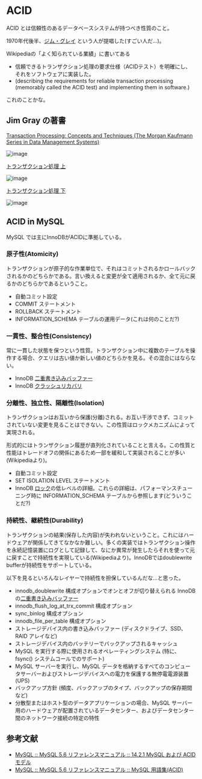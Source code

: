 # ACID

ACID とは信頼性のあるデータベースシステムが持つべき性質のこと。

1970年代後半、[ジム・グレイ](https://ja.wikipedia.org/wiki/%E3%82%B8%E3%83%A0%E3%83%BB%E3%82%B0%E3%83%AC%E3%82%A4) という人が提唱した(すごい人だ...)。

Wikipediaの「よく知られている業績」に書いてある

* 信頼できるトランザクション処理の要求仕様（ACIDテスト）を明確にし、それをソフトウェアに実装した。
* (describing the requirements for reliable transaction processing (memorably called the ACID test) and implementing them in software.)

これのことかな。

## Jim Gray の著書

[Transaction Processing: Concepts and Techniques (The Morgan Kaufmann Series in Data Management Systems)](http://www.amazon.co.jp/Transaction-Processing-Concepts-Techniques-Management/dp/1558601902/ref=sr_1_3?s=english-books&ie=UTF8&qid=1435875006&sr=1-3&keywords=jim+gray)

![image](https://cloud.githubusercontent.com/assets/10000/8489074/dc600aea-2152-11e5-92ef-f89333320aaa.png)

[トランザクション処理 上](http://www.amazon.co.jp/%E3%83%88%E3%83%A9%E3%83%B3%E3%82%B6%E3%82%AF%E3%82%B7%E3%83%A7%E3%83%B3%E5%87%A6%E7%90%86-%E4%B8%8A-%E3%82%B0%E3%83%AC%E3%82%A4-%E3%82%B8%E3%83%A0/dp/4822281027/ref=sr_1_1?s=books&ie=UTF8&qid=1435875165&sr=1-1&keywords=%E3%83%88%E3%83%A9%E3%83%B3%E3%82%B6%E3%82%AF%E3%82%B7%E3%83%A7%E3%83%B3%E5%87%A6%E7%90%86)

![image](https://cloud.githubusercontent.com/assets/10000/8489106/26c7ae4e-2153-11e5-8142-cff81ca6a7e1.png)

[トランザクション処理 下](http://www.amazon.co.jp/%E3%83%88%E3%83%A9%E3%83%B3%E3%82%B6%E3%82%AF%E3%82%B7%E3%83%A7%E3%83%B3%E5%87%A6%E7%90%86-%E4%B8%8B-%E3%82%B0%E3%83%AC%E3%82%A4-%E3%82%B8%E3%83%A0/dp/4822281035/ref=asap_bc?ie=UTF8)

![image](https://cloud.githubusercontent.com/assets/10000/8489111/37c9f3a0-2153-11e5-8ab9-a9e3838a1c18.png)

## ACID in MySQL

MySQL では主にInnoDBがACIDに準拠している。

### 原子性(Atomicity)

トランザクションが原子的な作業単位で、それはコミットされるかロールバックされるかのどちらかである。言い換えると変更が全て適用されるか、全て元に戻るかのどちらかであるということ。

* 自動コミット設定
* COMMIT ステートメント
* ROLLBACK ステートメント
* INFORMATION_SCHEMA テーブルの運用データ(これは何のことだ?)

### 一貫性、整合性(Consistency)

常に一貫した状態を保つという性質。トランザクション中に複数のテーブルを操作する場合、クエリは古い値か新しい値のどちらかを見る。その混合にはならない。

* InnoDB [二重書き込みバッファー](http://dev.mysql.com/doc/refman/566/ja/glossary.html#glos_doublewrite_buffer)
* InnoDB [クラッシュリカバリ](http://dev.mysql.com/doc/refman/5.6/ja/glossary.html#glos_crash_recovery)

### 分離性、独立性、隔離性(Isolation)

トランザクションはお互いから保護(分離)される。お互い干渉できず、コミットされていない変更を見ることはできない。この性質はロックメカニズムによって実現される。

形式的にはトランザクション履歴が直列化されていることと言える。この性質と性能はトレードオフの関係にあるため一部を緩和して実装されることが多い(Wikipediaより)。

* 自動コミット設定
* SET ISOLATION LEVEL ステートメント
* InnoDB [ロック](http://dev.mysql.com/doc/refman/5.6/ja/glossary.html#glos_locking)の低レベルの詳細。これらの詳細は、パフォーマンスチューニング時に INFORMATION_SCHEMA テーブルから参照します(どういうことだ?)

### 持続性、継続性(Durability)

トランザクションの結果(保存した内容)が失われないということ。これにはハードウェアが関係してきてなかなか難しい。多くの実装ではトランザクション操作を永続記憶装置にログとして記録して、なにか異常が発生したらそれを使って元に戻すことで持続性を実現している(Wikipediaより)。InnoDBではdoublewrite bufferが持続性をサポートしている。

以下を見るといろんなレイヤーで持続性を担保しているんだな...と思った。

* innodb_doublewrite 構成オプションでオンとオフが切り替えられる InnoDB の[二重書き込みバッファー](http://dev.mysql.com/doc/refman/5.6/ja/glossary.html#glos_doublewrite_buffer)
* innodb_flush_log_at_trx_commit 構成オプション
* sync_binlog 構成オプション
* innodb_file_per_table 構成オプション
* ストレージデバイス内の書き込みバッファー (ディスクドライブ、SSD、RAID アレイなど)
* ストレージデバイス内のバッテリーでバックアップされるキャッシュ
* MySQL を実行する際に使用されるオペレーティングシステム (特に、fsync() システムコールでのサポート)
* MySQL サーバーを実行し、MySQL データを格納するすべてのコンピュータサーバーおよびストレージデバイスへの電力を保護する無停電電源装置 (UPS)
* バックアップ方針 (頻度、バックアップのタイプ、バックアップの保存期間など)
* 分散型またはホスト型のデータアプリケーションの場合、MySQL サーバー用のハードウェアが配置されているデータセンター、およびデータセンター間のネットワーク接続の特定の特性

## 参考文献

* [MySQL :: MySQL 5.6 リファレンスマニュアル :: 14.2.1 MySQL および ACID モデル](http://dev.mysql.com/doc/refman/5.6/ja/mysql-acid.html)
* [MySQL :: MySQL 5.6 リファレンスマニュアル :: MySQL 用語集(ACID)](http://dev.mysql.com/doc/refman/5.6/ja/glossary.html#glos_acid)

